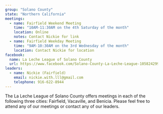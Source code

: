 ```yaml
---
group: "Solano County"
state: "Northern California"
meetings:
  - name: Fairfield Weekend Meeting
    time: "10AM-11:30AM on the 4th Saturday of the month"
    location: Online
    notes: Contact Nickie for link
  - name: Fairfield Weekday Meeting
    time: "9AM-10:30AM on the 3rd Wednesday of the month"
    location: Contact Nickie for location
facebook:
  name: La Leche League of Solano County
  url: https://www.facebook.com/Solano-County-La-Leche-League-105824299459800
leaders:
  - name: Nickie (Fairfield)
    email: nickie.with.lll@gmail.com
    telephone: 916-622-8944
---
```

The La Leche League of Solano County offers meetings in each of the following three cities: Fairfield, Vacaville, and Benicia. Please feel free to attend any of our meetings or contact any of our leaders.
